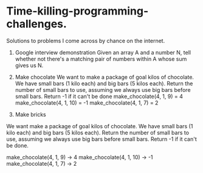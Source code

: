 # Time-killing-programming-challenges.
Solutions to problems I come across by chance on the internet. 
1. Google interview demonstration
   Given an array A and a number N, tell whether not there's a matching pair of numbers within A whose sum gives us N. 

2. Make chocolate
   We want to make a package of goal kilos of chocolate. We have small bars (1 kilo each) and big bars (5 kilos each).
   Return the number of small bars to use, assuming we always use big bars before small bars. Return -1 if it can't be done
   make_chocolate(4, 1, 9) = 4
   make_chocolate(4, 1, 10) = -1
   make_chocolate(4, 1, 7) = 2
   
3. Make bricks
   
We want make a package of goal kilos of chocolate. We have small bars (1 kilo each) and big bars (5 kilos each). Return the number of small bars to use, assuming we always use big bars before small bars. Return -1 if it can't be done.

make_chocolate(4, 1, 9) → 4
make_chocolate(4, 1, 10) → -1
make_chocolate(4, 1, 7) → 2
